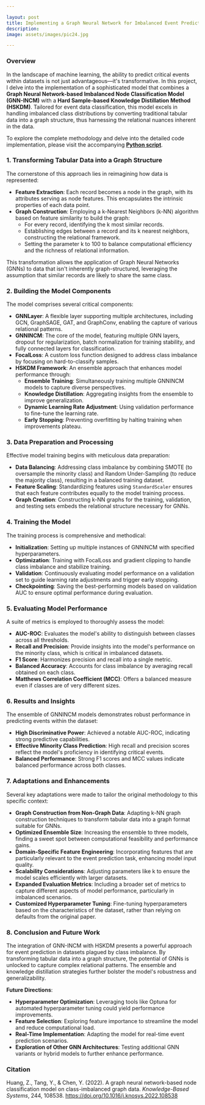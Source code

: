 ```yaml
---

layout: post  
title: Implementing a Graph Neural Network for Imbalanced Event Prediction
description:  
image: assets/images/pic24.jpg  

---  
```


<!-- Content -->
<div class="row">
    <div class="col-12">
        <h3>Overview</h3>
        <p>In the landscape of machine learning, the ability to predict critical events within datasets is not just advantageous—it's transformative. In this project, I delve into the implementation of a sophisticated model that combines a <b>Graph Neural Network-based Imbalanced Node Classification Model (GNN-INCM)</b> with a <b>Hard Sample-based Knowledge Distillation Method (HSKDM)</b>. Tailored for event data classification, this model excels in handling imbalanced class distributions by converting traditional tabular data into a graph structure, thus harnessing the relational nuances inherent in the data.</p>
        <p>To explore the complete methodology and delve into the detailed code implementation, please visit the accompanying <a href="https://github.com/placenciohid/Resume/blob/c0f227928c6062ab7c87691dbe841b8eebd985ec/GNN-INCM_with_HSKDM.py"><b>Python script</b></a>.</p>
    </div>
</div>

<div class="row">
    <div class="col-12">
        <h3>1. Transforming Tabular Data into a Graph Structure</h3>
        <p>The cornerstone of this approach lies in reimagining how data is represented:</p>
        <ul>
            <li><b>Feature Extraction</b>: Each record becomes a node in the graph, with its attributes serving as node features. This encapsulates the intrinsic properties of each data point.</li>
            <li><b>Graph Construction</b>: Employing a k-Nearest Neighbors (k-NN) algorithm based on feature similarity to build the graph:
                <ul>
                    <li>For every record, identifying the k most similar records.</li>
                    <li>Establishing edges between a record and its k nearest neighbors, constructing the relational framework.</li>
                    <li>Setting the parameter k to 100 to balance computational efficiency and the richness of relational information.</li>
                </ul>
            </li>
        </ul>
        <p>This transformation allows the application of Graph Neural Networks (GNNs) to data that isn't inherently graph-structured, leveraging the assumption that similar records are likely to share the same class.</p>
    </div>
</div>

<div class="row">
    <div class="col-12">
        <h3>2. Building the Model Components</h3>
        <p>The model comprises several critical components:</p>
        <ul>
            <li><b>GNNLayer</b>: A flexible layer supporting multiple architectures, including GCN, GraphSAGE, GAT, and GraphConv, enabling the capture of various relational patterns.</li>
            <li><b>GNNINCM</b>: The core of the model, featuring multiple GNN layers, dropout for regularization, batch normalization for training stability, and fully connected layers for classification.</li>
            <li><b>FocalLoss</b>: A custom loss function designed to address class imbalance by focusing on hard-to-classify samples.</li>
            <li><b>HSKDM Framework</b>: An ensemble approach that enhances model performance through:
                <ul>
                    <li><b>Ensemble Training</b>: Simultaneously training multiple GNNINCM models to capture diverse perspectives.</li>
                    <li><b>Knowledge Distillation</b>: Aggregating insights from the ensemble to improve generalization.</li>
                    <li><b>Dynamic Learning Rate Adjustment</b>: Using validation performance to fine-tune the learning rate.</li>
                    <li><b>Early Stopping</b>: Preventing overfitting by halting training when improvements plateau.</li>
                </ul>
            </li>
        </ul>
    </div>
</div>

<div class="row">
    <div class="col-12">
        <h3>3. Data Preparation and Processing</h3>
        <p>Effective model training begins with meticulous data preparation:</p>
        <ul>
            <li><b>Data Balancing</b>: Addressing class imbalance by combining SMOTE (to oversample the minority class) and Random Under-Sampling (to reduce the majority class), resulting in a balanced training dataset.</li>
            <li><b>Feature Scaling</b>: Standardizing features using <code>StandardScaler</code> ensures that each feature contributes equally to the model training process.</li>
            <li><b>Graph Creation</b>: Constructing k-NN graphs for the training, validation, and testing sets embeds the relational structure necessary for GNNs.</li>
        </ul>
    </div>
</div>

<div class="row">
    <div class="col-12">
        <h3>4. Training the Model</h3>
        <p>The training process is comprehensive and methodical:</p>
        <ul>
            <li><b>Initialization</b>: Setting up multiple instances of GNNINCM with specified hyperparameters.</li>
            <li><b>Optimization</b>: Training with FocalLoss and gradient clipping to handle class imbalance and stabilize training.</li>
            <li><b>Validation</b>: Continuously evaluating model performance on a validation set to guide learning rate adjustments and trigger early stopping.</li>
            <li><b>Checkpointing</b>: Saving the best-performing models based on validation AUC to ensure optimal performance during evaluation.</li>
        </ul>
    </div>
</div>

<div class="row">
    <div class="col-12">
        <h3>5. Evaluating Model Performance</h3>
        <p>A suite of metrics is employed to thoroughly assess the model:</p>
        <ul>
            <li><b>AUC-ROC</b>: Evaluates the model's ability to distinguish between classes across all thresholds.</li>
            <li><b>Recall and Precision</b>: Provide insights into the model's performance on the minority class, which is critical in imbalanced datasets.</li>
            <li><b>F1 Score</b>: Harmonizes precision and recall into a single metric.</li>
            <li><b>Balanced Accuracy</b>: Accounts for class imbalance by averaging recall obtained on each class.</li>
            <li><b>Matthews Correlation Coefficient (MCC)</b>: Offers a balanced measure even if classes are of very different sizes.</li>
        </ul>
    </div>
</div>

<div class="row">
    <div class="col-12">
        <h3>6. Results and Insights</h3>
        <p>The ensemble of GNNINCM models demonstrates robust performance in predicting events within the dataset:</p>
        <ul>
            <li><b>High Discriminative Power</b>: Achieved a notable AUC-ROC, indicating strong predictive capabilities.</li>
            <li><b>Effective Minority Class Prediction</b>: High recall and precision scores reflect the model's proficiency in identifying critical events.</li>
            <li><b>Balanced Performance</b>: Strong F1 scores and MCC values indicate balanced performance across both classes.</li>
        </ul>
    </div>
</div>

<div class="row">
    <div class="col-12">
        <h3>7. Adaptations and Enhancements</h3>
        <p>Several key adaptations were made to tailor the original methodology to this specific context:</p>
        <ul>
            <li><b>Graph Construction from Non-Graph Data</b>: Adapting k-NN graph construction techniques to transform tabular data into a graph format suitable for GNNs.</li>
            <li><b>Optimized Ensemble Size</b>: Increasing the ensemble to three models, finding a sweet spot between computational feasibility and performance gains.</li>
            <li><b>Domain-Specific Feature Engineering</b>: Incorporating features that are particularly relevant to the event prediction task, enhancing model input quality.</li>
            <li><b>Scalability Considerations</b>: Adjusting parameters like k to ensure the model scales efficiently with larger datasets.</li>
            <li><b>Expanded Evaluation Metrics</b>: Including a broader set of metrics to capture different aspects of model performance, particularly in imbalanced scenarios.</li>
            <li><b>Customized Hyperparameter Tuning</b>: Fine-tuning hyperparameters based on the characteristics of the dataset, rather than relying on defaults from the original paper.</li>
        </ul>
    </div>
</div>

<div class="row">
    <div class="col-12">
        <h3>8. Conclusion and Future Work</h3>
        <p>The integration of GNN-INCM with HSKDM presents a powerful approach for event prediction in datasets plagued by class imbalance. By transforming tabular data into a graph structure, the potential of GNNs is unlocked to capture complex relational patterns. The ensemble and knowledge distillation strategies further bolster the model's robustness and generalizability.</p>
        <p><b>Future Directions</b>:</p>
        <ul>
            <li><b>Hyperparameter Optimization</b>: Leveraging tools like Optuna for automated hyperparameter tuning could yield performance improvements.</li>
            <li><b>Feature Selection</b>: Exploring feature importance to streamline the model and reduce computational load.</li>
            <li><b>Real-Time Implementation</b>: Adapting the model for real-time event prediction scenarios.</li>
            <li><b>Exploration of Other GNN Architectures</b>: Testing additional GNN variants or hybrid models to further enhance performance.</li>
        </ul>
    </div>
</div>

<div class="row">
    <div class="col-12">
        <h3>Citation</h3>
        <p>Huang, Z., Tang, Y., & Chen, Y. (2022). A graph neural network-based node classification model on class-imbalanced graph data. <em>Knowledge-Based Systems</em>, 244, 108538. <a href="https://doi.org/10.1016/j.knosys.2022.108538">https://doi.org/10.1016/j.knosys.2022.108538</a></p>
    </div>
</div>

<!-- End of Content -->